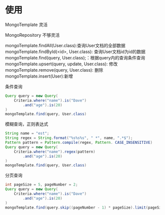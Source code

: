 # 使用

MongoTemplate 灵活

MongoRepository 不够灵活



mongoTemplate.findAll(User.class):查询User文档的全部数据
mongoTemplate.findById(\<id\>, User.class): 查询User文档id为id的数据
mongoTemplate.find(query, User.class);：根据query内的查询条件查询
mongoTemplate.upsert(query, update, User.class): 修改
mongoTemplate.remove(query, User.class): 删除
mongoTemplate.insert(User):新增







条件查询

```java
Query query = new Query(
	Criteria.where("name").is("Dave")
    	.and("age").is(20)
)
mongoTemplate.find(query, User.class)
```



模糊查询，正则表达式

```java
String name = "est";
String regex = String.format("%s%s%s", " *", name, ".*$");
Pattern pattern = Pattern.compile(regex, Pattern. CASE_INSENSITIVE)
Query query = new Query(
    Criteria.where("name").regex(pattern)
    	.and("age").is(20)
)
mongoTemplate.find(query, User.class)
```



分页查询

```java
int pageSize = 5, pageNumber = 2;
Query query = new Query(
	Criteria.where("name").is("Dave")
    	.and("age").is(20)
)
mongoTemplate.find(query.skip((pageNumber - 1) * pageSize).limit(pageSize), User.class)
```

